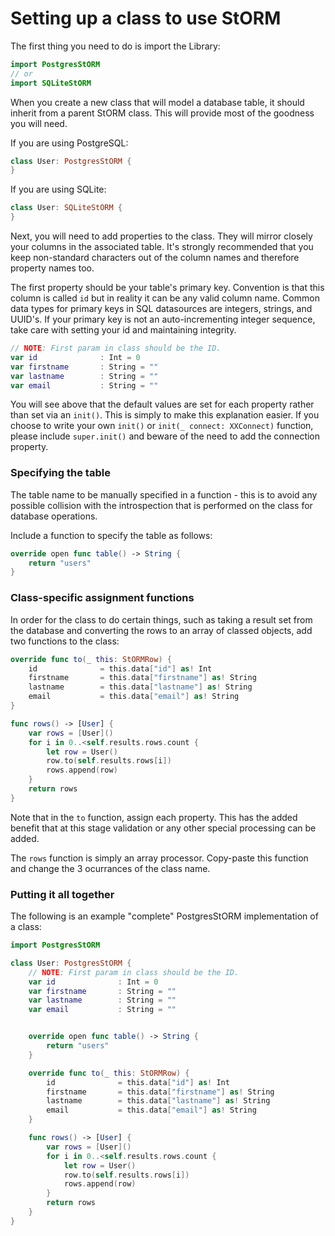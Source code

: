 # Setting up a class to use StORM

The first thing you need to do is import the Library:

``` swift
import PostgresStORM
// or
import SQLiteStORM
```

When you create a new class that will model a database table, it should inherit from a parent StORM class. This will provide most of the goodness you will need.

If you are using PostgreSQL:

``` swift
class User: PostgresStORM {
}
```

If you are using SQLite:

``` swift
class User: SQLiteStORM {
}
```

Next, you will need to add properties to the class. They will mirror closely your columns in the associated table. It's strongly recommended that you keep non-standard characters out of the column names and therefore property names too.

The first property should be your table's primary key. Convention is that this column is called `id` but in reality it can be any valid column name. Common data types for primary keys in SQL datasources are integers, strings, and UUID's. If your primary key is not an auto-incrementing integer sequence, take care with setting your id and maintaining integrity.

``` swift
// NOTE: First param in class should be the ID.
var id				: Int = 0
var firstname		: String = ""
var lastname		: String = ""
var email			: String = ""
```

You will see above that the default values are set for each property rather than set via an `init()`. This is simply to make this explanation easier. If you choose to write your own `init()` or `init(_ connect: XXConnect)` function, please include `super.init()` and beware of the need to add the connection property.

### Specifying the table

The table name to be manually specified in a function - this is to avoid any possible collision with the introspection that is performed on the class for database operations.

Include a function to specify the table as follows:

``` swift
override open func table() -> String {
	return "users"
}
```

### Class-specific assignment functions

In order for the class to do certain things, such as taking a result set from the database and converting the rows to an array of classed objects, add two functions to the class:

``` swift
override func to(_ this: StORMRow) {
	id				= this.data["id"] as! Int
	firstname		= this.data["firstname"] as! String
	lastname		= this.data["lastname"] as! String
	email			= this.data["email"] as! String
}

func rows() -> [User] {
	var rows = [User]()
	for i in 0..<self.results.rows.count {
		let row = User()
		row.to(self.results.rows[i])
		rows.append(row)
	}
	return rows
}
```

Note that in the `to` function, assign each property.
This has the added benefit that at this stage validation or any other special processing can be added.

The `rows` function is simply an array processor. Copy-paste this function and change the 3 ocurrances of the class name.


### Putting it all together

The following is an example "complete" PostgresStORM implementation of a class:

``` swift
import PostgresStORM

class User: PostgresStORM {
	// NOTE: First param in class should be the ID.
	var id				: Int = 0
	var firstname		: String = ""
	var lastname		: String = ""
	var email			: String = ""


	override open func table() -> String {
		return "users"
	}

	override func to(_ this: StORMRow) {
		id				= this.data["id"] as! Int
		firstname		= this.data["firstname"] as! String
		lastname		= this.data["lastname"] as! String
		email			= this.data["email"] as! String
	}

	func rows() -> [User] {
		var rows = [User]()
		for i in 0..<self.results.rows.count {
			let row = User()
			row.to(self.results.rows[i])
			rows.append(row)
		}
		return rows
	}
}
```